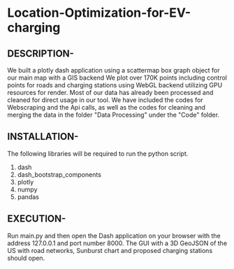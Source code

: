 # Location-Optimization-for-EV-charging
## DESCRIPTION-
We built a plotly dash application using a scattermap box graph object for our main map with a GIS backend
We plot over 170K points including control points for roads and charging stations using WebGL backend utilizing 
GPU resources for render.
Most of our data has already been processed and cleaned for direct usage in our tool. We have included the codes
for Webscraping and the Api calls, as well as the codes for cleaning and merging the data in the folder
"Data Processing" under the "Code" folder.
 
## INSTALLATION-
The following libraries will be required to run the python script.
1) dash
2) dash_bootstrap_components
3) plotly
4) numpy
5) pandas

## EXECUTION-
Run main.py and then open the Dash application on your browser with the address 127.0.0.1 and port number 8000.
The GUI with a 3D GeoJSON of the US with road networks, Sunburst chart and proposed charging stations should open.
